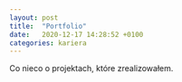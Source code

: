 ```yaml
---
layout: post
title:  "Portfolio"
date:   2020-12-17 14:28:52 +0100
categories: kariera
---
```

Co nieco o projektach, które zrealizowałem.
